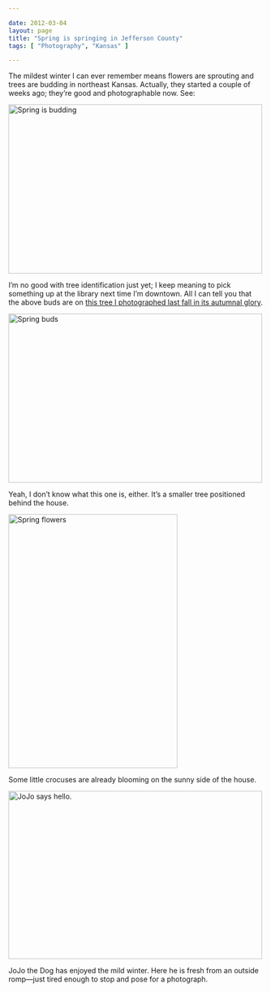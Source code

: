 ```yaml
---

date: 2012-03-04
layout: page
title: "Spring is springing in Jefferson County"
tags: [ "Photography", "Kansas" ]

---
```


The mildest winter I can ever remember means flowers are sprouting and
trees are budding in northeast Kansas. Actually, they started a couple
of weeks ago; they’re good and photographable now. See:

<a href="http://www.flickr.com/photos/rockchalk/6807130692/" title="Spring is budding by ruralocity, on Flickr"><img src="http://farm8.staticflickr.com/7060/6807130692_0857c36476.jpg" width="500" height="333" alt="Spring is budding"></a>

I’m no good with tree identification just yet; I keep meaning to pick
something up at the library next time I’m downtown. All I can tell you
that the above buds are on [this tree I photographed last fall in its
autumnal
glory](http://www.flickr.com/photos/rockchalk/6341098512/in/photostream).

<a href="http://www.flickr.com/photos/rockchalk/6807126468/" title="Spring buds by ruralocity, on Flickr"><img src="http://farm8.staticflickr.com/7053/6807126468_1b41b034c1.jpg" width="500" height="333" alt="Spring buds"></a>

Yeah, I don’t know what this one is, either. It’s a smaller tree
positioned behind the house.

<a href="http://www.flickr.com/photos/rockchalk/6953238107/" title="Spring flowers by ruralocity, on Flickr"><img src="http://farm8.staticflickr.com/7054/6953238107_11e468cc9a.jpg" width="333" height="500" alt="Spring flowers"></a>

Some little crocuses are already blooming on the sunny side of the
house.

<a href="http://www.flickr.com/photos/rockchalk/6953236857/" title="JoJo says hello. by ruralocity, on Flickr"><img src="http://farm8.staticflickr.com/7202/6953236857_39f9816f54.jpg" width="500" height="331" alt="JoJo says hello."></a>

JoJo the Dog has enjoyed the mild winter. Here he is fresh from an
outside romp&mdash;just tired enough to stop and pose for a photograph.
